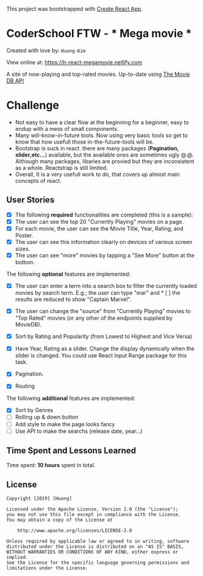 This project was bootstrapped with [Create React App](https://github.com/facebook/create-react-app).

# CoderSchool FTW - * Mega movie *

Created with love by: `Huong-Kim`
  
View online at: https://h-react-megamovie.netlify.com
  
A site of now-playing and top-rated movies. Up-to-date using [The Movie DB API](https://developers.themoviedb.org)

# Challenge 
* Not easy to have a clear flow at the beginning for a beginner, easy to endup with a mess of small components. 
* Many will-know-in-future tools. Now using very basic tools so get to know that how usefull those in-the-future-tools will be.
* Bootstrap is suck in react. there are many packages (**Pagination, slider,etc...**) available, but the available ones are sometimes ugly @.@. Although many packages, libaries are provied but they are inconsistent as a whole.  Reactstrap is still limited. 
* Overall, It is a very usefull work to do, that covers up almost main concepts of react.

## User Stories

* [x] The following **required** functionalities are completed (this is a sample):
* [x] The user can see the top 20 "Currently Playing" movies on a page.
* [x] For each movie, the user can see the Movie Title, Year, Rating, and Poster.
* [x] The user can see this information clearly on devices of various screen sizes.
* [x] The user can see "more" movies by tapping a "See More" button at the bottom.

The following **optional** features are implemented:
* [x] The user can enter a term into a search box to filter the currently loaded movies by search term. E.g.; the user can type "mar" and * [ ] the results are reduced to show "Captain Marvel".
* [x] The user can change the "source" from "Currently Playing" movies to "Top Rated" movies (or any other of the endpoints supplied by MovieDB).
* [x] Sort by Rating and Popularity (from Lowest to Highest and Vice Versa)
* [x] Have Year, Rating as a slider. Change the display dynamically when the slider is changed. You could use React Input Range package for this task.

 * [x] Pagination.
 * [x] Routing

The following **additional** features are implemented:
* [x] Sort by Genres
* [ ] Rolling up & down button
* [ ] Add style to make the page looks fancy
* [ ] Use API to make the searchs (release date, year...)

## Time Spent and Lessons Learned

Time spent: **10 hours** spent in total.


## License

    Copyright [2019] [Huong]

    Licensed under the Apache License, Version 2.0 (the "License");
    you may not use this file except in compliance with the License.
    You may obtain a copy of the License at

        http://www.apache.org/licenses/LICENSE-2.0

    Unless required by applicable law or agreed to in writing, software
    distributed under the License is distributed on an "AS IS" BASIS,
    WITHOUT WARRANTIES OR CONDITIONS OF ANY KIND, either express or implied.
    See the License for the specific language governing permissions and
    limitations under the License.